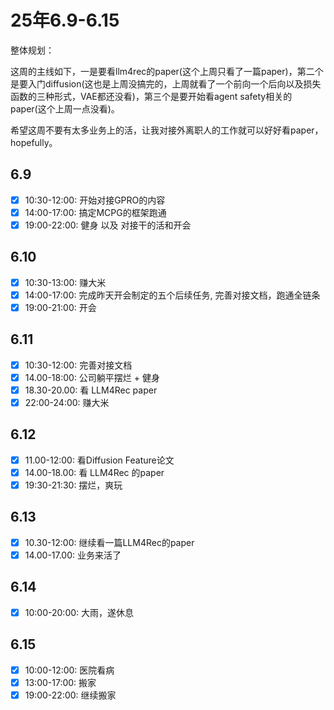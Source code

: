 # 25年6.9-6.15

整体规划：

这周的主线如下，一是要看llm4rec的paper(这个上周只看了一篇paper)，第二个是要入门diffusion(这也是上周没搞完的，上周就看了一个前向一个后向以及损失函数的三种形式，VAE都还没看)，第三个是要开始看agent safety相关的paper(这个上周一点没看)。

希望这周不要有太多业务上的活，让我对接外离职人的工作就可以好好看paper，hopefully。


## 6.9

- [x] 10:30-12:00: 开始对接GPRO的内容
- [x] 14:00-17:00: 搞定MCPG的框架跑通
- [x] 19:00-22:00: 健身 以及 对接干的活和开会

## 6.10

- [x] 10:30-13:00: 赚大米
- [x] 14:00-17:00: 完成昨天开会制定的五个后续任务, 完善对接文档，跑通全链条
- [x] 19:00-21:00: 开会

## 6.11

- [x] 10:30-12:00: 完善对接文档
- [x] 14.00-18:00: 公司躺平摆烂 + 健身
- [x] 18.30-20.00: 看 LLM4Rec paper
- [x] 22:00-24:00: 赚大米

## 6.12

- [x] 11.00-12:00: 看Diffusion Feature论文
- [x] 14.00-18.00: 看 LLM4Rec 的paper
- [x] 19:30-21:30: 摆烂，爽玩

## 6.13

- [x] 10.30-12:00: 继续看一篇LLM4Rec的paper
- [x] 14.00-17.00: 业务来活了

## 6.14

- [x] 10:00-20:00: 大雨，遂休息

## 6.15

- [x] 10:00-12:00: 医院看病
- [x] 13:00-17:00: 搬家
- [x] 19:00-22:00: 继续搬家